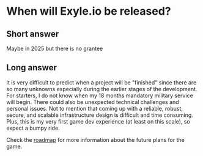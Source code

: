 # When will Exyle.io be released?

## Short answer

Maybe in 2025 but there is no grantee

## Long answer

It is very difficult to predict when a project will be "finished"
since there are so many unknowns especially during the earlier stages of the
development. For starters, I do not know when my 18 months mandatory military
service will begin. There could also be unexpected technical challenges and
personal issues. Not to mention that coming up with a reliable, robust, secure,
and scalable infrastructure design is difficult and time consuming. Plus, this is
my very first game dev experience (at least on this scale), so expect a bumpy ride.

Check the [roadmap](/docs/dev-status/roadmap) for more information about the future
plans for the game.
